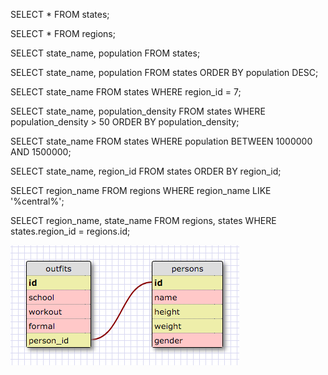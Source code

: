 <!-- 1. Select all data for all states -->
SELECT * FROM states;

<!-- 2. Select all data for all regions -->
SELECT * FROM regions;

<!-- 3. Select the state_name and population for all states -->
SELECT state_name, population FROM states;

<!-- 4. Select the state_name and population for all states ordered by population -->
SELECT state_name, population FROM states
ORDER BY population DESC;

<!-- 5. Select the state_name for the states in region 7 -->
SELECT state_name FROM states WHERE
region_id = 7;

<!-- 6. Select the state_name and population_density for states with a population density over 50 ordered from least to most dense -->
SELECT state_name, population_density FROM states WHERE
population_density > 50
ORDER BY population_density;

<!-- 7. Select the state_name for states with a population between 1 million and 1.5 million people -->
SELECT state_name FROM states WHERE
population BETWEEN 1000000 AND 1500000;

<!-- 8. Select the state_name and region_id for states ordered by region in ascending order -->
SELECT state_name, region_id FROM states
ORDER BY region_id;

<!-- 9. Select the region_name for the regions with "Central" in the name -->
SELECT region_name FROM regions WHERE
region_name LIKE '%central%';

<!-- 10. Select the region_name and the state_name for all states and regions in ascending order by region_id. Refer to the region by name. (This will involve joining the tables) -->
SELECT region_name, state_name FROM regions, states WHERE
states.region_id = regions.id;



<!-- Schema Design -->
![schema](outfits_schema.png)



<!--
Reflection
- What are databases for?
Databases are used to organize collections of data. Databases allow users to access and modify stored data.

- What is a one-to-many relationship?
A one-to-many relationship is when two entities A and B are linked such that a single element of A may be linked to many elements of B, but one element of B is linked to only one element of A. One-to-many relationships adhere to the statements “___ belongs to a ___. ___ has many ___.”

- What is a primary key? What is a foreign key? How can you determine which is which?
A primary key is a key in a relational database that is unique for each record. A foreign key is a key from another table that refers to a primary key in the table being used. Foreign keys don’t have to be unique and they can accept null values.

- How can you select information out of a SQL database? What are some general guidelines for that?
You can select information out of a SQL database using the SELECT statement. You can select specific data by providing conditions.
-->